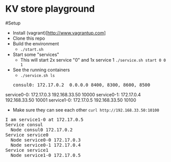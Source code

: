 # KV store playground

#Setup
* Install (vagrant)[http://www.vagrantup.com]
* Clone this repo
* Build the environment
  * `./start.sh`
* Start some "services"
  * This will start 2x service "0" and 1x service 1
  `./service.sh start 0 0 1`
* See the running containers
  * `./service.sh ls`
  <pre>consul0:	172.17.0.2	0.0.0.0	8400, 8300, 8600, 8500
service0-0:	172.17.0.3	192.168.33.50	10000
service0-1:	172.17.0.4	192.168.33.50	10001
service1-0:	172.17.0.5	192.168.33.50	10100</pre>
* Make sure they can see each other
`curl http://192.168.33.50:10100`
<pre>I am service1-0 at 172.17.0.5
Service consul
  Node consul0 172.17.0.2
Service service0
  Node service0-0 172.17.0.3
  Node service0-1 172.17.0.4
Service service1
  Node service1-0 172.17.0.5</pre>
